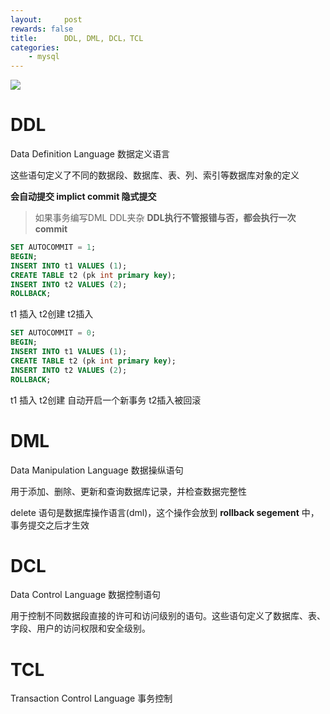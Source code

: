 ```yaml
---
layout:     post
rewards: false
title:      DDL, DML, DCL，TCL
categories:
    - mysql
---
```


![](https://cdn.jsdelivr.net/gh/631068264/img/006tKfTcgy1g1hcjank7ij310o0m8dhy.jpg)

# DDL
Data Definition Language 数据定义语言

这些语句定义了不同的数据段、数据库、表、列、索引等数据库对象的定义

**会自动提交 implict commit 隐式提交**

> 如果事务编写DML DDL夹杂   **DDL执行不管报错与否，都会执行一次commit**

```sql
SET AUTOCOMMIT = 1;
BEGIN;
INSERT INTO t1 VALUES (1);
CREATE TABLE t2 (pk int primary key);
INSERT INTO t2 VALUES (2);
ROLLBACK;
```
t1 插入 t2创建 t2插入

```sql
SET AUTOCOMMIT = 0;
BEGIN;
INSERT INTO t1 VALUES (1);
CREATE TABLE t2 (pk int primary key);
INSERT INTO t2 VALUES (2);
ROLLBACK;
```
t1 插入 t2创建   自动开启一个新事务 t2插入被回滚


# DML
Data Manipulation Language 数据操纵语句

用于添加、删除、更新和查询数据库记录，并检查数据完整性

delete 语句是数据库操作语言(dml)，这个操作会放到 **rollback segement** 中，事务提交之后才生效

# DCL

Data Control Language 数据控制语句

用于控制不同数据段直接的许可和访问级别的语句。这些语句定义了数据库、表、字段、用户的访问权限和安全级别。

# TCL
Transaction Control Language  事务控制

